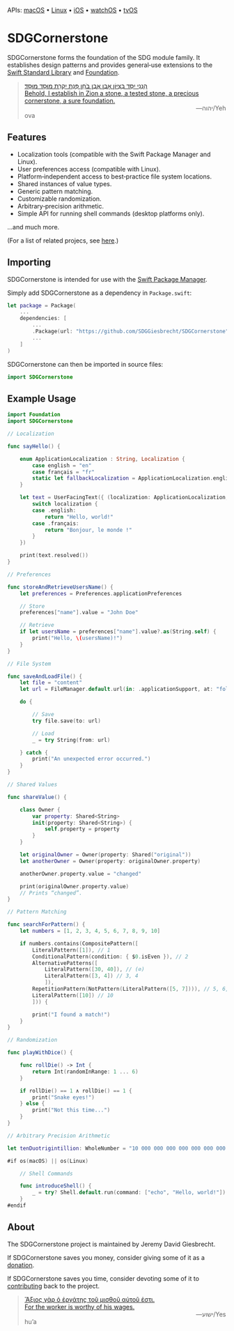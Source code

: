 <!--
 README.md

 This source file is part of the SDGCornerstone open source project.
 https://sdggiesbrecht.github.io/SDGCornerstone/macOS

 Copyright ©2017 Jeremy David Giesbrecht and the SDGCornerstone project contributors.

 Soli Deo gloria.

 Licensed under the Apache Licence, Version 2.0.
 See http://www.apache.org/licenses/LICENSE-2.0 for licence information.
 -->

<!--
 !!!!!!! !!!!!!! !!!!!!! !!!!!!! !!!!!!! !!!!!!! !!!!!!!
 This file is managed by Workspace.
 Manual changes will not persist.
 For more information, see:
 https://github.com/SDGGiesbrecht/Workspace/blob/master/Documentation/Read‐Me.md
 !!!!!!! !!!!!!! !!!!!!! !!!!!!! !!!!!!! !!!!!!! !!!!!!!
 -->

APIs: [macOS](https://sdggiesbrecht.github.io/SDGCornerstone/macOS) • [Linux](https://sdggiesbrecht.github.io/SDGCornerstone/Linux) • [iOS](https://sdggiesbrecht.github.io/SDGCornerstone/iOS) • [watchOS](https://sdggiesbrecht.github.io/SDGCornerstone/watchOS) • [tvOS](https://sdggiesbrecht.github.io/SDGCornerstone/tvOS)

# SDGCornerstone

SDGCornerstone forms the foundation of the SDG module family. It establishes design patterns and provides general‐use extensions to the [Swift Standard Library](https://developer.apple.com/reference/swift) and [Foundation](https://developer.apple.com/reference/foundation).

> [הִנְנִי יִסַּד בְּצִיּוֹן אָבֶן אֶבֶן בֹּחַן פִּנַּת יִקְרַת מוּסָד מוּסָד׃<br>Behold, I establish in Zion a stone, a tested stone, a precious cornerstone, a sure foundation.](https://www.biblegateway.com/passage/?search=Isaiah+28&version=WLC;NIV)<br>&nbsp;&nbsp;&nbsp;&nbsp;&nbsp;&nbsp;&nbsp;&nbsp;&nbsp;&nbsp;&nbsp;&nbsp;&nbsp;&nbsp;&nbsp;&nbsp;&nbsp;&nbsp;&nbsp;&nbsp;&nbsp;&nbsp;&nbsp;&nbsp;&nbsp;&nbsp;&nbsp;&nbsp;&nbsp;&nbsp;&nbsp;&nbsp;&nbsp;&nbsp;&nbsp;&nbsp;&nbsp;&nbsp;&nbsp;&nbsp;&nbsp;&nbsp;&nbsp;&nbsp;&nbsp;&nbsp;&nbsp;&nbsp;&nbsp;&nbsp;&nbsp;&nbsp;&nbsp;&nbsp;&nbsp;&nbsp;&nbsp;&nbsp;&nbsp;&nbsp;&nbsp;&nbsp;&nbsp;&nbsp;&nbsp;&nbsp;&nbsp;&nbsp;&nbsp;&nbsp;&nbsp;&nbsp;&nbsp;&nbsp;&nbsp;&nbsp;&nbsp;&nbsp;&nbsp;&nbsp;&nbsp;&nbsp;&nbsp;&nbsp;&nbsp;&nbsp;&nbsp;&nbsp;&nbsp;&nbsp;&nbsp;&nbsp;&nbsp;&nbsp;&nbsp;&nbsp;&nbsp;&nbsp;&nbsp;&nbsp;―⁧יהוה⁩/Yehova

## Features

- Localization tools (compatible with the Swift Package Manager and Linux).
- User preferences access (compatible with Linux).
- Platform‐independent access to best‐practice file system locations.
- Shared instances of value types.
- Generic pattern matching.
- Customizable randomization.
- Arbitrary‐precision arithmetic.
- Simple API for running shell commands (desktop platforms only).

...and much more.

(For a list of related projecs, see [here](Documentation/Related%20Projects.md).) <!--Skip in Jazzy-->

## Importing

SDGCornerstone is intended for use with the [Swift Package Manager](https://swift.org/package-manager/).

Simply add SDGCornerstone as a dependency in `Package.swift`:

```swift
let package = Package(
    ...
    dependencies: [
        ...
        .Package(url: "https://github.com/SDGGiesbrecht/SDGCornerstone", versions: "0.4.4" ..< "0.5.0"),
        ...
    ]
)
```

SDGCornerstone can then be imported in source files:

```swift
import SDGCornerstone
```

## Example Usage

```swift
import Foundation
import SDGCornerstone

// Localization

func sayHello() {

    enum ApplicationLocalization : String, Localization {
        case english = "en"
        case français = "fr"
        static let fallbackLocalization = ApplicationLocalization.english
    }

    let text = UserFacingText({ (localization: ApplicationLocalization, _: Void) -> StrictString in
        switch localization {
        case .english:
            return "Hello, world!"
        case .français:
            return "Bonjour, le monde !"
        }
    })

    print(text.resolved())
}

// Preferences

func storeAndRetrieveUsersName() {
    let preferences = Preferences.applicationPreferences

    // Store
    preferences["name"].value = "John Doe"

    // Retrieve
    if let usersName = preferences["name"].value?.as(String.self) {
        print("Hello, \(usersName)!")
    }
}

// File System

func saveAndLoadFile() {
    let file = "content"
    let url = FileManager.default.url(in: .applicationSupport, at: "folder/file.txt")

    do {

        // Save
        try file.save(to: url)

        // Load
        _ = try String(from: url)

    } catch {
        print("An unexpected error occurred.")
    }
}

// Shared Values

func shareValue() {

    class Owner {
        var property: Shared<String>
        init(property: Shared<String>) {
            self.property = property
        }
    }

    let originalOwner = Owner(property: Shared("original"))
    let anotherOwner = Owner(property: originalOwner.property)

    anotherOwner.property.value = "changed"

    print(originalOwner.property.value)
    // Prints “changed”.
}

// Pattern Matching

func searchForPattern() {
    let numbers = [1, 2, 3, 4, 5, 6, 7, 8, 9, 10]

    if numbers.contains(CompositePattern([
        LiteralPattern([1]), // 1
        ConditionalPattern(condition: { $0.isEven }), // 2
        AlternativePatterns([
            LiteralPattern([30, 40]), // (∅)
            LiteralPattern([3, 4]) // 3, 4
            ]),
        RepetitionPattern(NotPattern(LiteralPattern([5, 7]))), // 5, 6, 7, 8, 9 (...)
        LiteralPattern([10]) // 10
        ])) {

        print("I found a match!")
    }
}

// Randomization

func playWithDice() {

    func rollDie() -> Int {
        return Int(randomInRange: 1 ... 6)
    }

    if rollDie() == 1 ∧ rollDie() == 1 {
        print("Snake eyes!")
    } else {
        print("Not this time...")
    }
}

// Arbitrary Precision Arithmetic

let tenDuotrigintillion: WholeNumber = "10 000 000 000 000 000 000 000 000 000 000 000 000 000 000 000 000 000 000 000 000 000 000 000 000 000 000 000 000 000 000 000 000 000"

#if os(macOS) || os(Linux)

    // Shell Commands

    func introduceShell() {
        _ = try? Shell.default.run(command: ["echo", "Hello, world!"])
    }
#endif
```

## About

The SDGCornerstone project is maintained by Jeremy David Giesbrecht.

If SDGCornerstone saves you money, consider giving some of it as a [donation](https://paypal.me/JeremyGiesbrecht).

If SDGCornerstone saves you time, consider devoting some of it to [contributing](https://github.com/SDGGiesbrecht/SDGCornerstone) back to the project.

> [Ἄξιος γὰρ ὁ ἐργάτης τοῦ μισθοῦ αὐτοῦ ἐστι.<br>For the worker is worthy of his wages.](https://www.biblegateway.com/passage/?search=Luke+10&version=SBLGNT;NIV)<br>&nbsp;&nbsp;&nbsp;&nbsp;&nbsp;&nbsp;&nbsp;&nbsp;&nbsp;&nbsp;&nbsp;&nbsp;&nbsp;&nbsp;&nbsp;&nbsp;&nbsp;&nbsp;&nbsp;&nbsp;&nbsp;&nbsp;&nbsp;&nbsp;&nbsp;&nbsp;&nbsp;&nbsp;&nbsp;&nbsp;&nbsp;&nbsp;&nbsp;&nbsp;&nbsp;&nbsp;&nbsp;&nbsp;&nbsp;&nbsp;&nbsp;&nbsp;&nbsp;&nbsp;&nbsp;&nbsp;&nbsp;&nbsp;&nbsp;&nbsp;&nbsp;&nbsp;&nbsp;&nbsp;&nbsp;&nbsp;&nbsp;&nbsp;&nbsp;&nbsp;&nbsp;&nbsp;&nbsp;&nbsp;&nbsp;&nbsp;&nbsp;&nbsp;&nbsp;&nbsp;&nbsp;&nbsp;&nbsp;&nbsp;&nbsp;&nbsp;&nbsp;&nbsp;&nbsp;&nbsp;&nbsp;&nbsp;&nbsp;&nbsp;&nbsp;&nbsp;&nbsp;&nbsp;&nbsp;&nbsp;&nbsp;&nbsp;&nbsp;&nbsp;&nbsp;&nbsp;&nbsp;&nbsp;&nbsp;&nbsp;―‎ישוע/Yeshuʼa
